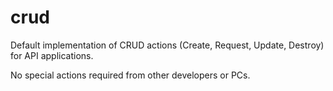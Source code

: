 # crud

Default implementation of CRUD actions (Create, Request, Update, Destroy) for API applications.

No special actions required from other developers or PCs.
